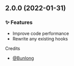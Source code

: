 ## 2.0.0 (2022-01-31)

### ✨ Features

  * Improve code performance
  * Rewrite any existing hooks

Credits

* [@Bunlong](https://github.com/Bunlong)

